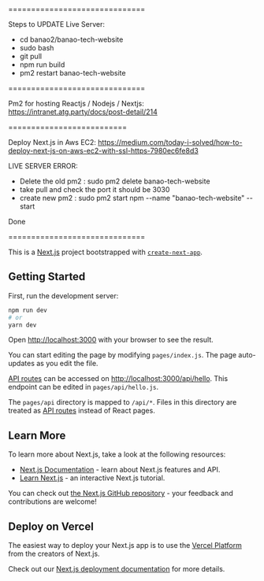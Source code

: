 ==============================

Steps to UPDATE Live Server:
- cd banao2/banao-tech-website
- sudo bash
- git pull
- npm run build
- pm2 restart banao-tech-website

==============================

Pm2 for hosting Reactjs / Nodejs / Nextjs:
https://intranet.atg.party/docs/post-detail/214


==========================

Deploy Next.js in Aws EC2: https://medium.com/today-i-solved/how-to-deploy-next-js-on-aws-ec2-with-ssl-https-7980ec6fe8d3

LIVE SERVER ERROR:

- Delete the old pm2 : sudo pm2 delete banao-tech-website
- take pull and check the port it should be 3030
- create new pm2 : sudo pm2 start npm --name "banao-tech-website" -- start

Done

==============================

This is a [Next.js](https://nextjs.org/) project bootstrapped with [`create-next-app`](https://github.com/vercel/next.js/tree/canary/packages/create-next-app).


## Getting Started

First, run the development server:

```bash
npm run dev
# or
yarn dev
```

Open [http://localhost:3000](http://localhost:3000) with your browser to see the result.

You can start editing the page by modifying `pages/index.js`. The page auto-updates as you edit the file.

[API routes](https://nextjs.org/docs/api-routes/introduction) can be accessed on [http://localhost:3000/api/hello](http://localhost:3000/api/hello). This endpoint can be edited in `pages/api/hello.js`.

The `pages/api` directory is mapped to `/api/*`. Files in this directory are treated as [API routes](https://nextjs.org/docs/api-routes/introduction) instead of React pages.

## Learn More

To learn more about Next.js, take a look at the following resources:

- [Next.js Documentation](https://nextjs.org/docs) - learn about Next.js features and API.
- [Learn Next.js](https://nextjs.org/learn) - an interactive Next.js tutorial.

You can check out [the Next.js GitHub repository](https://github.com/vercel/next.js/) - your feedback and contributions are welcome!

## Deploy on Vercel

The easiest way to deploy your Next.js app is to use the [Vercel Platform](https://vercel.com/new?utm_medium=default-template&filter=next.js&utm_source=create-next-app&utm_campaign=create-next-app-readme) from the creators of Next.js.

Check out our [Next.js deployment documentation](https://nextjs.org/docs/deployment) for more details.
